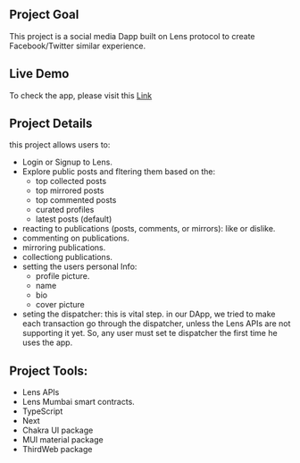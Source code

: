 ## Project Goal

This project is a social media Dapp built on Lens protocol to create Facebook/Twitter similar experience.

## Live Demo

To check the app, please visit this [Link](https://modified-block-shake.vercel.app/)

## Project Details

this project allows users to:
  - Login or Signup to Lens.
  - Explore public posts and fltering them based on the:
      - top collected posts
      - top mirrored posts
      - top commented posts
      - curated profiles
      - latest posts (default)
  - reacting to publications (posts, comments, or mirrors): like or dislike.
  - commenting on publications.
  - mirroring publications.
  - collectiong publications.
  - setting the users personal Info:
      - profile picture.
      - name
      - bio
      - cover picture
  - seting the dispatcher: this is vital step. in our DApp, we tried to make each transaction go through the dispatcher, unless the Lens APIs are not supporting it yet. So, any user must set te dispatcher the first time he uses the app.

## Project Tools:

  - Lens APIs
  - Lens Mumbai smart contracts.
  - TypeScript
  - Next
  - Chakra UI package
  - MUI material package
  - ThirdWeb package

